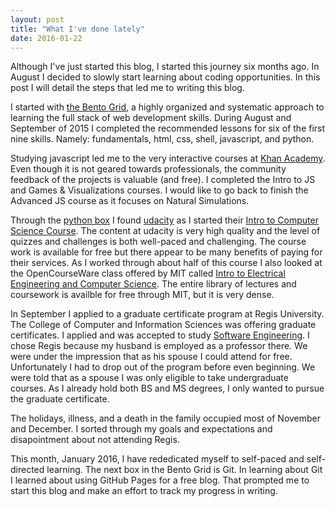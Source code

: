 ```yaml
---
layout: post
title: "What I've done lately"
date: 2016-01-22
---
```


Although I've just started this blog, I started this journey six months ago. In August I decided to slowly start learning about coding opportunities. In this post I will detail the steps that led me to writing this blog.

I started with [the Bento Grid](https://www.bento.io/grid), a highly organized and systematic approach to learning the full stack of web development skills. During August and September of 2015 I completed the recommended lessons for six of the first nine skills. Namely: fundamentals, html, css, shell, javascript, and python. 

Studying javascript led me to the very interactive courses at [Khan Academy](https://www.khanacademy.org/). Even though it is not geared towards professionals, the community feedback of the projects is valuable (and free). I completed the Intro to JS and Games & Visualizations courses. I would like to go back to finish the Advanced JS course as it focuses on Natural Simulations.

Through the [python box](https://www.bento.io/python) I found [udacity](https://www.udacity.com/) as I started their [Intro to Computer Science Course](https://www.udacity.com/courses/cs101). The content at udacity is very high quality and the level of quizzes and challenges is both well-paced and challenging. The course work is available for free but there appear to be many benefits of paying for their services. As I worked through about half of this course I also looked at the OpenCourseWare class offered by MIT called [Intro to Electrical Engineering and Computer Science](http://ocw.mit.edu/courses/electrical-engineering-and-computer-science/6-01sc-introduction-to-electrical-engineering-and-computer-science-i-spring-2011/). The entire library of lectures and coursework is availble for free through MIT, but it is very dense.

In September I applied to a graduate certificate program at Regis University. The College of Computer and Information Sciences was offering graduate certificates. I applied and was accepted to study [Software Engineering](http://www.regis.edu/CCIS/Academics/Degrees-Programs/Certificates/GC-in-Software-Engineering.aspx). I chose Regis because my husband is employed as a professor there. We were under the impression that as his spouse I could attend for free. Unfortunately I had to drop out of the program before even beginning. We were told that as a spouse I was only eligible to take undergraduate courses. As I already hold both BS and MS degrees, I only wanted to pursue the graduate certificate. 

The holidays, illness, and a death in the family occupied most of November and December. I sorted through my goals and expectations and disapointment about not attending Regis. 

This month, January 2016, I have rededicated myself to self-paced and self-directed learning. The next box in the Bento Grid is Git. In learning about Git I learned about using GitHub Pages for a free blog. That prompted me to start this blog and make an effort to track my progress in writing.

